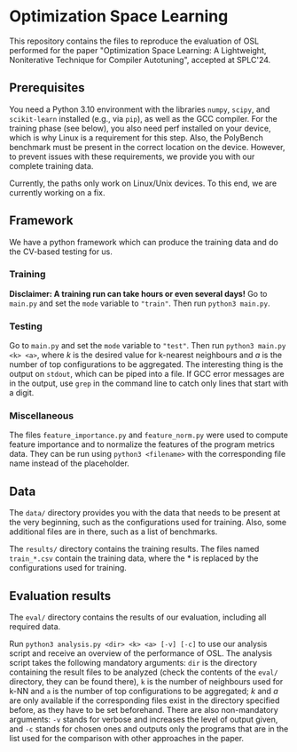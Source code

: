 # Optimization Space Learning
This repository contains the files to reproduce the evaluation of OSL performed for the paper "Optimization Space Learning: A Lightweight, Noniterative Technique for Compiler Autotuning", accepted at SPLC'24.

## Prerequisites
You need a Python 3.10 environment with the libraries `numpy`, `scipy`, and `scikit-learn` installed (e.g., via `pip`), as well as the GCC compiler. For the training phase (see below), you also need perf installed on your device, which is why Linux is a requirement for this step. 
Also, the PolyBench benchmark must be present in the correct location on the device. However, to prevent issues with these requirements, we provide you with our complete training data.

Currently, the paths only work on Linux/Unix devices. To this end, we are currently working on a fix.

## Framework
We have a python framework which can produce the training data and do the CV-based testing for us.

### Training
**Disclaimer: A training run can take hours or even several days!**
Go to `main.py` and set the `mode` variable to `"train"`. Then run `python3 main.py`.

### Testing
Go to `main.py` and set the `mode` variable to `"test"`. Then run `python3 main.py <k> <a>`, where *k* is the desired value for k-nearest neighbours and *a* is the number of top configurations to be aggregated. The interesting thing is the output on `stdout`, which can be piped into a file. If GCC error messages are in the output, use `grep` in the command line to catch only lines that start with a digit.

### Miscellaneous
The files `feature_importance.py` and `feature_norm.py` were used to compute feature importance and to normalize the features of the program metrics data. They can be run using `python3 <filename>` with the corresponding file name instead of the placeholder.

## Data
The `data/` directory provides you with the data that needs to be present at the very beginning, such as the configurations used for training. Also, some additional files are in there, such as a list of benchmarks.

The `results/` directory contains the training results. The files named `train_*.csv` contain the training data, where the * is replaced by the configurations used for training.

## Evaluation results
The `eval/` directory contains the results of our evaluation, including all required data.

Run `python3 analysis.py <dir> <k> <a> [-v] [-c]` to use our analysis script and receive an overview of the performance of OSL. The analysis script takes the following mandatory arguments: `dir` is the directory containing the result files to be analyzed (check the contents of the `eval/` directory, they can be found there), `k` is the number of neighbours used for k-NN and `a` is the number of top configurations to be aggregated; *k* and *a* are only available if the corresponding files exist in the directory specified before, as they have to be set beforehand. There are also non-mandatory arguments: `-v` stands for verbose and increases the level of output given, and `-c` stands for chosen ones and outputs only the programs that are in the list used for the comparison with other approaches in the paper.
